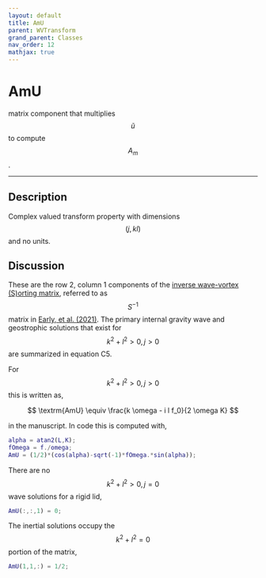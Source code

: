 ```yaml
---
layout: default
title: AmU
parent: WVTransform
grand_parent: Classes
nav_order: 12
mathjax: true
---
```


#  AmU

matrix component that multiplies $$\tilde{u}$$ to compute $$A_m$$.


---

## Description
Complex valued transform property with dimensions $$(j,kl)$$ and no units.

## Discussion

These are the row 2, column 1 components of the [inverse wave-vortex (S)orting matrix](/mathematical-introduction/transformations.html), referred to as $$S^{-1}$$ matrix in [Early, et al. (2021)](https://doi.org/10.1017/jfm.2020.995). The primary internal gravity wave and geostrophic solutions that exist for $$k^2+l^2>0, j>0$$ are summarized in equation C5.

For $$k^2+l^2>0, j>0$$ this is written as,

$$
\textrm{AmU} \equiv \frac{k \omega - i l f_0}{2 \omega K}
$$

in the manuscript. In code this is computed with,

```matlab
alpha = atan2(L,K);
fOmega = f./omega;
AmU = (1/2)*(cos(alpha)-sqrt(-1)*fOmega.*sin(alpha));
```

There are no $$k^2+l^2>0, j=0$$ wave solutions for a rigid lid,

```matlab
AmU(:,:,1) = 0;
```

The inertial solutions occupy the $$k^2+l^2=0$$ portion of the matrix,

```matlab
AmU(1,1,:) = 1/2;
```

